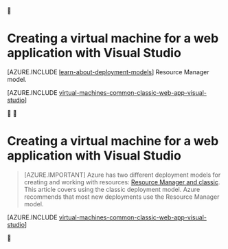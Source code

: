 <properties
	pageTitle="Create a virtual machine for a web application| Azure"
	description="Creating a VM for a web project using Visual Studio and Windows."
	services="virtual-machines-windows"
	documentationCenter=""
	authors="TomArcher"
	manager="douge"
	editor=""
	tags="azure-service-management"/>

<tags
	ms.service="virtual-machines-windows"
	ms.date="06/01/2016"
	wacn.date=""/>


# Creating a virtual machine for a web application with Visual Studio

[AZURE.INCLUDE [learn-about-deployment-models](../includes/learn-about-deployment-models-classic-include.md)] Resource Manager model.

[AZURE.INCLUDE [virtual-machines-common-classic-web-app-visual-studio](../includes/virtual-machines-common-classic-web-app-visual-studio.md)]




# Creating a virtual machine for a web application with Visual Studio

> [AZURE.IMPORTANT] Azure has two different deployment models for creating and working with resources:  [Resource Manager and classic](/documentation/articles/resource-manager-deployment-model/).  This article covers using the classic deployment model. Azure recommends that most new deployments use the Resource Manager model.

[AZURE.INCLUDE [virtual-machines-common-classic-web-app-visual-studio](../includes/virtual-machines-common-classic-web-app-visual-studio.md)]

